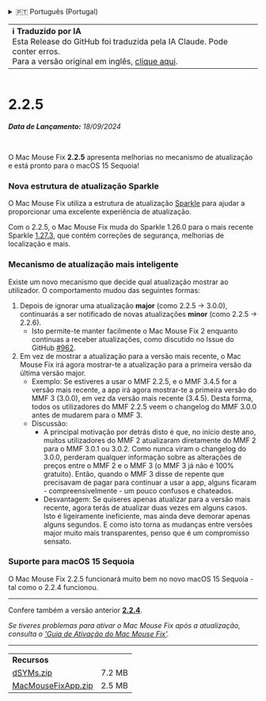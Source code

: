 <details>
<summary>🇵🇹 Português (Portugal)</summary>

[🇬🇧 English (GitHub)](https://github.com/noah-nuebling/mac-mouse-fix/releases/tag/2.2.5)\
[🇦🇩 Català](https://redirect.macmousefix.com/?target=mmf-release&tag=2.2.5&locale=ca)\
[🇩🇪 Deutsch](https://redirect.macmousefix.com/?target=mmf-release&tag=2.2.5&locale=de)\
[🇪🇸 Español](https://redirect.macmousefix.com/?target=mmf-release&tag=2.2.5&locale=es)\
[🇫🇷 Français](https://redirect.macmousefix.com/?target=mmf-release&tag=2.2.5&locale=fr)\
[🇮🇩 Indonesia](https://redirect.macmousefix.com/?target=mmf-release&tag=2.2.5&locale=id)\
[🇮🇹 Italiano](https://redirect.macmousefix.com/?target=mmf-release&tag=2.2.5&locale=it)\
[🇭🇺 Magyar](https://redirect.macmousefix.com/?target=mmf-release&tag=2.2.5&locale=hu)\
[🇳🇱 Nederlands](https://redirect.macmousefix.com/?target=mmf-release&tag=2.2.5&locale=nl)\
[🇵🇱 Polski](https://redirect.macmousefix.com/?target=mmf-release&tag=2.2.5&locale=pl)\
[🇧🇷 Português (Brasil)](https://redirect.macmousefix.com/?target=mmf-release&tag=2.2.5&locale=pt-BR)\
**🇵🇹 Português (Portugal)**\
[🇷🇴 Română](https://redirect.macmousefix.com/?target=mmf-release&tag=2.2.5&locale=ro)\
[🇸🇪 Svenska](https://redirect.macmousefix.com/?target=mmf-release&tag=2.2.5&locale=sv)\
[🇻🇳 Tiếng Việt](https://redirect.macmousefix.com/?target=mmf-release&tag=2.2.5&locale=vi)\
[🇹🇷 Türkçe](https://redirect.macmousefix.com/?target=mmf-release&tag=2.2.5&locale=tr)\
[🇨🇿 Čeština](https://redirect.macmousefix.com/?target=mmf-release&tag=2.2.5&locale=cs)\
[🇬🇷 Ελληνικά](https://redirect.macmousefix.com/?target=mmf-release&tag=2.2.5&locale=el)\
[🇷🇺 Русский](https://redirect.macmousefix.com/?target=mmf-release&tag=2.2.5&locale=ru)\
[🇺🇦 Українська](https://redirect.macmousefix.com/?target=mmf-release&tag=2.2.5&locale=uk)\
[🇮🇱 עברית](https://redirect.macmousefix.com/?target=mmf-release&tag=2.2.5&locale=he)\
[🇸🇦 العربية](https://redirect.macmousefix.com/?target=mmf-release&tag=2.2.5&locale=ar)\
[🇮🇳 हिन्दी](https://redirect.macmousefix.com/?target=mmf-release&tag=2.2.5&locale=hi)\
[🇹🇭 ไทย](https://redirect.macmousefix.com/?target=mmf-release&tag=2.2.5&locale=th)\
[🇨🇳 中文 (简体)](https://redirect.macmousefix.com/?target=mmf-release&tag=2.2.5&locale=zh-Hans)\
[🇨🇳 中文 (繁體)](https://redirect.macmousefix.com/?target=mmf-release&tag=2.2.5&locale=zh-Hant)\
[🇭🇰 中文（香港)](https://redirect.macmousefix.com/?target=mmf-release&tag=2.2.5&locale=zh-HK)\
[🇯🇵 日本語](https://redirect.macmousefix.com/?target=mmf-release&tag=2.2.5&locale=ja)\
[🇰🇷 한국어](https://redirect.macmousefix.com/?target=mmf-release&tag=2.2.5&locale=ko)\
[Help translate Mac Mouse Fix to different languages!](https://github.com/noah-nuebling/mac-mouse-fix/discussions/731)
</details>
<table align=><td>
<b>ℹ️ Traduzido por IA</b><br>
Esta Release do GitHub foi traduzida pela IA Claude. Pode conter erros.<br>
Para a versão original em inglês, <a href="https://github.com/noah-nuebling/mac-mouse-fix/releases/tag/2.2.5">clique aqui</a>.
</td></table>

<table></table>

# 2.2.5
***Data de Lançamento:** 18/09/2024*

<br>

O Mac Mouse Fix **2.2.5** apresenta melhorias no mecanismo de atualização e está pronto para o macOS 15 Sequoia!

### Nova estrutura de atualização Sparkle

O Mac Mouse Fix utiliza a estrutura de atualização [Sparkle](https://sparkle-project.org/) para ajudar a proporcionar uma excelente experiência de atualização.

Com o 2.2.5, o Mac Mouse Fix muda do Sparkle 1.26.0 para o mais recente Sparkle [1.27.3](https://github.com/sparkle-project/Sparkle/releases/tag/1.27.3), que contém correções de segurança, melhorias de localização e mais.

### Mecanismo de atualização mais inteligente

Existe um novo mecanismo que decide qual atualização mostrar ao utilizador. O comportamento mudou das seguintes formas:

1. Depois de ignorar uma atualização **major** (como 2.2.5 -> 3.0.0), continuarás a ser notificado de novas atualizações **minor** (como 2.2.5 -> 2.2.6).
    - Isto permite-te manter facilmente o Mac Mouse Fix 2 enquanto continuas a receber atualizações, como discutido no Issue do GitHub [#962](https://github.com/noah-nuebling/mac-mouse-fix/issues/962).
2. Em vez de mostrar a atualização para a versão mais recente, o Mac Mouse Fix irá agora mostrar-te a atualização para a primeira versão da última versão major.
    - Exemplo: Se estiveres a usar o MMF 2.2.5, e o MMF 3.4.5 for a versão mais recente, a app irá agora mostrar-te a primeira versão do MMF 3 (3.0.0), em vez da versão mais recente (3.4.5). Desta forma, todos os utilizadores do MMF 2.2.5 veem o changelog do MMF 3.0.0 antes de mudarem para o MMF 3.
    - Discussão:
        - A principal motivação por detrás disto é que, no início deste ano, muitos utilizadores do MMF 2 atualizaram diretamente do MMF 2 para o MMF 3.0.1 ou 3.0.2. Como nunca viram o changelog do 3.0.0, perderam qualquer informação sobre as alterações de preços entre o MMF 2 e o MMF 3 (o MMF 3 já não é 100% gratuito). Então, quando o MMF 3 disse de repente que precisavam de pagar para continuar a usar a app, alguns ficaram - compreensivelmente - um pouco confusos e chateados.
        - Desvantagem: Se quiseres apenas atualizar para a versão mais recente, agora terás de atualizar duas vezes em alguns casos. Isto é ligeiramente ineficiente, mas ainda deve demorar apenas alguns segundos. E como isto torna as mudanças entre versões major muito mais transparentes, penso que é um compromisso sensato.

### Suporte para macOS 15 Sequoia

O Mac Mouse Fix 2.2.5 funcionará muito bem no novo macOS 15 Sequoia - tal como o 2.2.4 funcionou.

---

Confere também a versão anterior [**2.2.4**](https://redirect.macmousefix.com/?target=mmf-release&tag=2.2.4&locale=pt-PT).

*Se tiveres problemas para ativar o Mac Mouse Fix após a atualização, consulta o ['Guia de Ativação do Mac Mouse Fix'](https://github.com/noah-nuebling/mac-mouse-fix/discussions/861).*

---

<table align="start">
<tr>
    <td colspan=2>
        <b>Recursos</b>
    </td>
</tr>
<tr>
    <td><a href="https://github.com/noah-nuebling/mac-mouse-fix/releases/download/2.2.5/dSYMs.zip">dSYMs.zip</a></td>
    <td>7.2 MB</td>
</tr>
<tr>
    <td><a href="https://github.com/noah-nuebling/mac-mouse-fix/releases/download/2.2.5/MacMouseFixApp.zip">MacMouseFixApp.zip</a></td>
    <td>2.5 MB</td>
</tr>
</table>